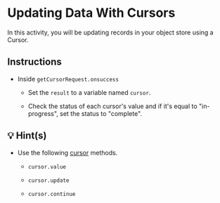 # Updating Data With Cursors

In this activity, you will be updating records in your object store using a Cursor.

## Instructions

- Inside `getCursorRequest.onsuccess`

  - Set the `result` to a variable named `cursor`.

  - Check the status of each cursor's value and if it's equal to "in-progress", set the status to "complete".

## 💡 Hint(s)

- Use the following [cursor](https://developer.mozilla.org/en-US/docs/Web/API/IDBCursor) methods.

  - `cursor.value`

  - `cursor.update`

  - `cursor.continue`
